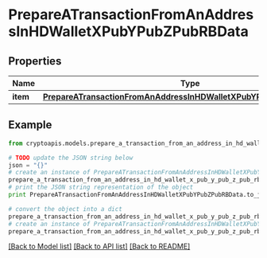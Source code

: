 # PrepareATransactionFromAnAddressInHDWalletXPubYPubZPubRBData


## Properties
Name | Type | Description | Notes
------------ | ------------- | ------------- | -------------
**item** | [**PrepareATransactionFromAnAddressInHDWalletXPubYPubZPubRBDataItem**](PrepareATransactionFromAnAddressInHDWalletXPubYPubZPubRBDataItem.md) |  | 

## Example

```python
from cryptoapis.models.prepare_a_transaction_from_an_address_in_hd_wallet_x_pub_y_pub_z_pub_rb_data import PrepareATransactionFromAnAddressInHDWalletXPubYPubZPubRBData

# TODO update the JSON string below
json = "{}"
# create an instance of PrepareATransactionFromAnAddressInHDWalletXPubYPubZPubRBData from a JSON string
prepare_a_transaction_from_an_address_in_hd_wallet_x_pub_y_pub_z_pub_rb_data_instance = PrepareATransactionFromAnAddressInHDWalletXPubYPubZPubRBData.from_json(json)
# print the JSON string representation of the object
print PrepareATransactionFromAnAddressInHDWalletXPubYPubZPubRBData.to_json()

# convert the object into a dict
prepare_a_transaction_from_an_address_in_hd_wallet_x_pub_y_pub_z_pub_rb_data_dict = prepare_a_transaction_from_an_address_in_hd_wallet_x_pub_y_pub_z_pub_rb_data_instance.to_dict()
# create an instance of PrepareATransactionFromAnAddressInHDWalletXPubYPubZPubRBData from a dict
prepare_a_transaction_from_an_address_in_hd_wallet_x_pub_y_pub_z_pub_rb_data_form_dict = prepare_a_transaction_from_an_address_in_hd_wallet_x_pub_y_pub_z_pub_rb_data.from_dict(prepare_a_transaction_from_an_address_in_hd_wallet_x_pub_y_pub_z_pub_rb_data_dict)
```
[[Back to Model list]](../README.md#documentation-for-models) [[Back to API list]](../README.md#documentation-for-api-endpoints) [[Back to README]](../README.md)


